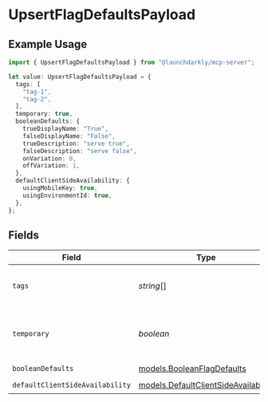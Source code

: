 # UpsertFlagDefaultsPayload

## Example Usage

```typescript
import { UpsertFlagDefaultsPayload } from "@launchdarkly/mcp-server";

let value: UpsertFlagDefaultsPayload = {
  tags: [
    "tag-1",
    "tag-2",
  ],
  temporary: true,
  booleanDefaults: {
    trueDisplayName: "True",
    falseDisplayName: "False",
    trueDescription: "serve true",
    falseDescription: "serve false",
    onVariation: 0,
    offVariation: 1,
  },
  defaultClientSideAvailability: {
    usingMobileKey: true,
    usingEnvironmentId: true,
  },
};
```

## Fields

| Field                                                                              | Type                                                                               | Required                                                                           | Description                                                                        | Example                                                                            |
| ---------------------------------------------------------------------------------- | ---------------------------------------------------------------------------------- | ---------------------------------------------------------------------------------- | ---------------------------------------------------------------------------------- | ---------------------------------------------------------------------------------- |
| `tags`                                                                             | *string*[]                                                                         | :heavy_check_mark:                                                                 | A list of default tags for each flag                                               | [<br/>"tag-1",<br/>"tag-2"<br/>]                                                   |
| `temporary`                                                                        | *boolean*                                                                          | :heavy_check_mark:                                                                 | Whether the flag should be temporary by default                                    | true                                                                               |
| `booleanDefaults`                                                                  | [models.BooleanFlagDefaults](../models/booleanflagdefaults.md)                     | :heavy_check_mark:                                                                 | N/A                                                                                |                                                                                    |
| `defaultClientSideAvailability`                                                    | [models.DefaultClientSideAvailability](../models/defaultclientsideavailability.md) | :heavy_check_mark:                                                                 | N/A                                                                                |                                                                                    |